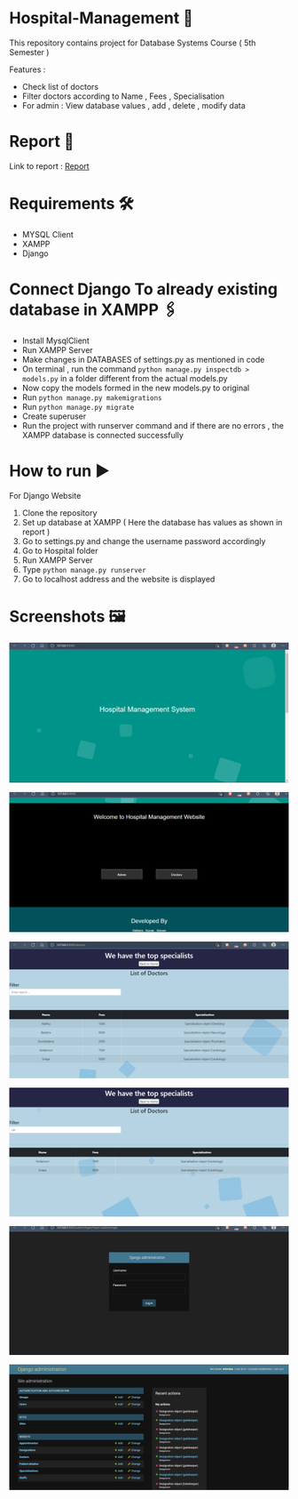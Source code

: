 # Hospital-Management 🏥
This repository contains project for Database Systems Course ( 5th Semester )

Features :
- Check list of doctors
- Filter doctors according to Name , Fees , Specialisation
- For admin : View database values , add , delete , modify data 

# Report 📃

Link to report : [Report](https://drive.google.com/file/d/1k0hJFkX-mxh0y6pXeI_k9mVGQn_6Ky5M/view?usp=sharing)

# Requirements 🛠️

- MYSQL Client
- XAMPP
- Django

# Connect Django To already existing database in XAMPP 🖇️

- Install MysqlClient
- Run XAMPP Server
- Make changes in DATABASES of settings.py as mentioned in code
- On terminal , run the command `python manage.py inspectdb > models.py` in a folder different from the actual models.py 
- Now copy the models formed in the new models.py to original
- Run `python manage.py makemigrations`
- Run `python manage.py migrate`
- Create superuser 
- Run the project with runserver command and if there are no errors , the XAMPP database is connected successfully

# How to run ▶️

For Django Website
1. Clone the repository 
2. Set up database at XAMPP ( Here the database has values as shown in report )
3. Go to settings.py and change the username password accordingly
4. Go to Hospital folder
5. Run XAMPP Server
6. Type `python manage.py runserver`
7. Go to localhost address and the website is displayed

# Screenshots 🖼️

![img](images/home1.png)

![img](images/home2.png)

![img](images/doc1.png)

![img](images/doc2.png)

![img](images/login.png)

![img](images/admin.png)


